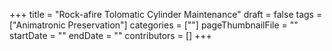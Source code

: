 +++
title = "Rock-afire Tolomatic Cylinder Maintenance"
draft = false
tags = ["Animatronic Preservation"]
categories = [""]
pageThumbnailFile = ""
startDate = ""
endDate = ""
contributors = []
+++
